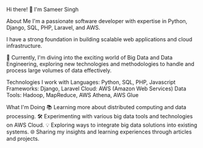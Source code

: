 Hi there! 👋 I'm Sameer Singh

About Me
I'm a passionate software developer with expertise in Python, Django, SQL, PHP, Laravel, and AWS. 

I have a strong foundation in building scalable web applications and cloud infrastructure.

🌟 Currently, I'm diving into the exciting world of Big Data and Data Engineering, exploring new technologies and methodologies to handle and process large volumes of data effectively.

Technologies I work with
Languages: Python, SQL, PHP, Javascript
Frameworks: Django, Laravel
Cloud: AWS (Amazon Web Services)
Data Tools: Hadoop, MapReduce, AWS Athena, AWS Glue

What I'm Doing
📚 Learning more about distributed computing and data processing.
🛠️ Experimenting with various big data tools and technologies on AWS Cloud.
💡 Exploring ways to integrate big data solutions into existing systems.
🌐 Sharing my insights and learning experiences through articles and projects.


<!---
Sameer1295/Sameer1295 is a ✨ special ✨ repository because its `README.md` (this file) appears on your GitHub profile.
You can click the Preview link to take a look at your changes.
--->
